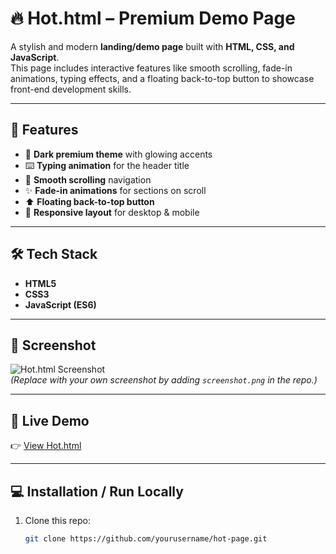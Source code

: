 # 🔥 Hot.html – Premium Demo Page

A stylish and modern **landing/demo page** built with **HTML, CSS, and JavaScript**.  
This page includes interactive features like smooth scrolling, fade-in animations, typing effects, and a floating back-to-top button to showcase front-end development skills.

---

## 🚀 Features
- 🎨 **Dark premium theme** with glowing accents  
- ⌨️ **Typing animation** for the header title  
- 🌊 **Smooth scrolling** navigation  
- ✨ **Fade-in animations** for sections on scroll  
- ⬆️ **Floating back-to-top button**  
- 📱 **Responsive layout** for desktop & mobile  

---

## 🛠️ Tech Stack
- **HTML5**  
- **CSS3**  
- **JavaScript (ES6)**  

---

## 📸 Screenshot
![Hot.html Screenshot](screenshot.png)  
*(Replace with your own screenshot by adding `screenshot.png` in the repo.)*  

---

## 🔗 Live Demo
👉 [View Hot.html](https://Hussainpeera335.github.io/hot-page)  

---

## 💻 Installation / Run Locally
1. Clone this repo:
   ```bash
   git clone https://github.com/yourusername/hot-page.git
